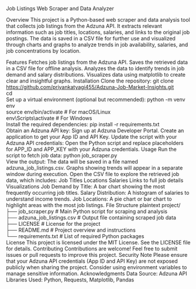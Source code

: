 Job Listings Web Scraper and Data Analyzer

Overview
This project is a Python-based web scraper and data analysis tool that collects job listings from the Adzuna API. It extracts relevant information such as job titles, locations, salaries, and links to the original job postings. The data is saved in a CSV file for further use and visualized through charts and graphs to analyze trends in job availability, salaries, and job concentrations by location.

Features
Fetches job listings from the Adzuna API.
Saves the retrieved data in a CSV file for offline analysis.
Analyzes the data to identify trends in job demand and salary distributions.
Visualizes data using matplotlib to create clear and insightful graphs.
Installation
Clone the repository:
git clone <https://github.com/priyankatyagi455/Adzuna-Job-Market-Insights.git>  
cd <Adzuna-Job-Market-Insights>  
Set up a virtual environment (optional but recommended):
python -m venv env  
source env/bin/activate  # For macOS/Linux  
env\Scripts\activate     # For Windows  
Install the required dependencies:
pip install -r requirements.txt  
Obtain an Adzuna API key:
Sign up at Adzuna Developer Portal.
Create an application to get your App ID and API Key.
Update the script with your Adzuna API credentials:
Open the Python script and replace placeholders for APP_ID and APP_KEY with your Adzuna credentials.
Usage
Run the script to fetch job data:
python job_scraper.py  
View the output:
The data will be saved in a file named adzuna_job_listings.csv.
Graphs showing trends will appear in a separate window during execution.
Open the CSV file to explore the retrieved job data, which includes:
Job Titles
Locations
Salaries
Links to full job details
Visualizations
Job Demand by Title: A bar chart showing the most frequently occurring job titles.
Salary Distribution: A histogram of salaries to understand income trends.
Job Locations: A pie chart or bar chart to highlight areas with the most job listings.
File Structure
plaintext
project/  
├── job_scraper.py       # Main Python script for scraping and analysis  
├── adzuna_job_listings.csv # Output file containing scraped job data  
├── LICENSE              # License for the project  
├── README.md            # Project overview and instructions  
└── requirements.txt     # List of required Python packages  
License
This project is licensed under the MIT License. See the LICENSE file for details.
Contributing
Contributions are welcome! Feel free to submit issues or pull requests to improve this project.
Security Note
Please ensure that your Adzuna API credentials (App ID and API Key) are not exposed publicly when sharing the project. Consider using environment variables to manage sensitive information.
Acknowledgments
Data Source: Adzuna API
Libraries Used: Python, Requests, Matplotlib, Pandas
